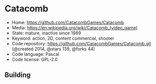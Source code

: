 # Catacomb

- Home: https://github.com/CatacombGames/Catacomb
- Media: https://en.wikipedia.org/wiki/Catacomb_(video_game)
- State: mature, inactive since 1989
- Keyword: action, 2D, content commercial, shooter
- Code repository: https://github.com/CatacombGames/Catacomb.git (@created 2014, @stars 139, @forks 44)
- Code language: Pascal
- Code license: GPL-2.0

## Building
